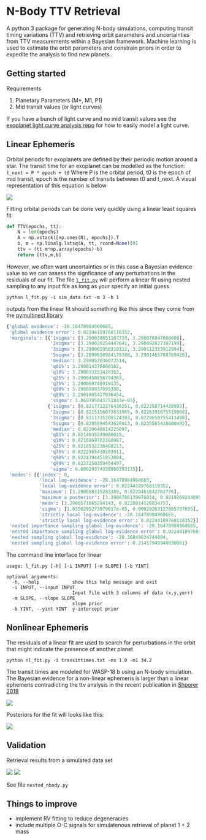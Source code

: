 # N-Body TTV Retrieval
A python 3 package for generating N-body simulations, computing transit timing variations (TTV) and retrieving orbit parameters and uncertainties from TTV measurements within a Bayesian framework. Machine learning is used to estimate the orbit parameters and constrain priors in order to expedite the analysis to find new planets.

## Getting started

Requirements
1. Planetary Parameters (M*, M1, P1)
2. Mid transit values (or light curves)

If you have a bunch of light curve and no mid transit values see the [exoplanet light curve analysis repo](https://github.com/pearsonkyle/Exoplanet-Light-Curve-Analysis) for how to easily model a light curve. 

## Linear Ephemeris 
Orbital periods for exoplanets are defined by their periodic motion around a star. The transit time for an exoplanet can be modelled as the function: 
`t_next = P * epoch + t0`
Where P is the orbital period, t0 is the epoch of mid transit, epoch is the number of transits between t0 and t_next. A visual representation of this equation is below 

![](figures/linear_ephemeris.png)

Fitting orbital periods can be done very quickly using a linear least squares fit
```python
def TTV(epochs, tt):
    N = len(epochs)
    A = np.vstack([np.ones(N), epochs]).T
    b, m = np.linalg.lstsq(A, tt, rcond=None)[0]
    ttv = (tt-m*np.array(epochs)-b)
    return [ttv,m,b]
```

However, we often want uncertainties or in this case a Bayesian evidence value so we can assess the signficance of any perturbations in the residuals of our fit. The file [`l_fit.py`](l_fit.py) will perform a linear fit using nested sampling to any input file as long as your specify an initial guess 
```
python l_fit.py -i sim_data.txt -m 3 -b 1
```

outputs from the linear fit should something like this since they come from the [pymultinest library](https://johannesbuchner.github.io/PyMultiNest/_modules/pymultinest/analyse.html)
```python
{'global evidence': -28.16478984960665,
 'global evidence error': 0.02244189768110352,
 'marginals': [{'1sigma': [3.290038651107733, 3.290076047008608],
                '2sigma': [3.290020254447641, 3.290092827107199],
                '3sigma': [3.290001950310322, 3.290112353912994],
                '5sigma': [3.2899658954170388, 3.2901465708769426],
                'median': 3.290057036072514,
                'q01%': 3.290014376800162,
                'q10%': 3.290033253426363,
                'q25%': 3.2900450856794383,
                'q75%': 3.290069748919135,
                'q90%': 3.290080937095308,
                'q99%': 3.2901005427836454,
                'sigma': 1.869795043751843e-05},
               {'1sigma': [0.8217712276436251, 0.822358714420993],
                '2sigma': [0.8215156073831965, 0.8226391675519908],
                '3sigma': [0.8211735200124383, 0.8229650755411498],
                '5sigma': [0.8205894543626013, 0.8235565418600492],
                'median': 0.8220648814225097,
                'q01%': 0.8214035249086015,
                'q10%': 0.8216869702160987,
                'q25%': 0.8218532236408213,
                'q75%': 0.8222565430203911,
                'q90%': 0.8224394451853884,
                'q99%': 0.8227250359454497,
                'sigma': 0.00029374338868393135}],
 'modes': [{'index': 0,
            'local log-evidence': -28.16478984960665,
            'local log-evidence error': 0.02244189768110352,
            'maximum': [3.290058315283389, 0.8220461642762776],
            'maximum a posterior': [3.2900786139976814, 0.8219269244895189],
            'mean': [3.2900571665294143, 0.822061412683475],
            'sigma': [1.8356295273070617e-05, 0.00029263127685737655],
            'strictly local log-evidence': -28.16478984960665,
            'strictly local log-evidence error': 0.02244189768110352}],
 'nested importance sampling global log-evidence': -28.16478984960665,
 'nested importance sampling global log-evidence error': 0.02244189768110352,
 'nested sampling global log-evidence': -28.36049634744804,
 'nested sampling global log-evidence error': 0.21417949940030861}
```
The command line interface for linear 
```
usage: l_fit.py [-h] [-i INPUT] [-m SLOPE] [-b YINT]

optional arguments:
  -h, --help            show this help message and exit
  -i INPUT, --input INPUT
                        Input file with 3 columns of data (x,y,yerr)
  -m SLOPE, --slope SLOPE
                        slope prior
  -b YINT, --yint YINT  y-intercept prior
```
## Nonlinear Ephemeris 
The residuals of a linear fit are used to search for perturbations in the orbit that might indicate the presence of another planet

```
python nl_fit.py -i transittimes.txt -ms 1.0 -m1 34.2
```
The transit times are modeled for WASP-18 b using an N-body simulation. The Bayesian evidence for a non-linear ephemeris is larger than a linear ephemeris contradicting the ttv analysis in the recent publication in [Shporer 2018](https://arxiv.org/abs/1811.06020) 

![](figures/wasp18_ttv_fit.png)

Posteriors for the fit will looks like this:

![](figures/wasp18_nbody_posterior_color.png)

## Validation 
Retrieval results from a simulated data set

![](figures/nested_nbody_fit.png)
![](figures/nbody_eccentricity_validation.png)

See file `nested_nbody.py`

## Things to improve
- implement RV fitting to reduce degeneracies
- include multiple O-C signals for simulatenous retrieval of planet 1 + 2 mass